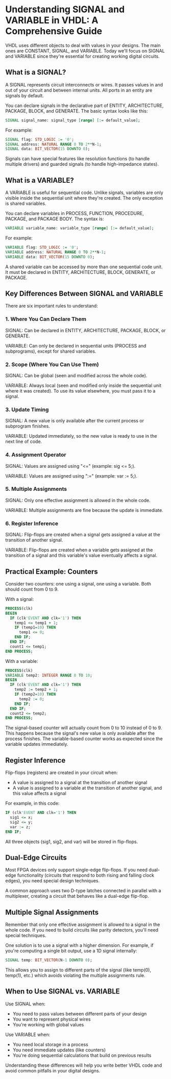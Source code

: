 # Understanding SIGNAL and VARIABLE in VHDL: A Comprehensive Guide

VHDL uses different objects to deal with values in your designs. The main ones are CONSTANT, SIGNAL, and VARIABLE. Today we'll focus on SIGNAL and VARIABLE since they're essential for creating working digital circuits.

## What is a SIGNAL?

A SIGNAL represents circuit interconnects or wires. It passes values in and out of your circuit and between internal units. All ports in an entity are signals by default.

You can declare signals in the declarative part of ENTITY, ARCHITECTURE, PACKAGE, BLOCK, and GENERATE. The basic syntax looks like this:

```vhdl
SIGNAL signal_name: signal_type [range] [:= default_value];
```

For example:
```vhdl
SIGNAL flag: STD_LOGIC := '0';
SIGNAL address: NATURAL RANGE 0 TO 2**N-1;
SIGNAL data: BIT_VECTOR(15 DOWNTO 0);
```

Signals can have special features like resolution functions (to handle multiple drivers) and guarded signals (to handle high-impedance states).

## What is a VARIABLE?

A VARIABLE is useful for sequential code. Unlike signals, variables are only visible inside the sequential unit where they're created. The only exception is shared variables.

You can declare variables in PROCESS, FUNCTION, PROCEDURE, PACKAGE, and PACKAGE BODY. The syntax is:

```vhdl
VARIABLE variable_name: variable_type [range] [:= default_value];
```

For example:
```vhdl
VARIABLE flag: STD_LOGIC := '0';
VARIABLE address: NATURAL RANGE 0 TO 2**N-1;
VARIABLE data: BIT_VECTOR(15 DOWNTO 0);
```

A shared variable can be accessed by more than one sequential code unit. It must be declared in ENTITY, ARCHITECTURE, BLOCK, GENERATE, or PACKAGE.

## Key Differences Between SIGNAL and VARIABLE

There are six important rules to understand:

### 1. Where You Can Declare Them

SIGNAL: Can be declared in ENTITY, ARCHITECTURE, PACKAGE, BLOCK, or GENERATE.

VARIABLE: Can only be declared in sequential units (PROCESS and subprograms), except for shared variables.

### 2. Scope (Where You Can Use Them)

SIGNAL: Can be global (seen and modified across the whole code).

VARIABLE: Always local (seen and modified only inside the sequential unit where it was created). To use its value elsewhere, you must pass it to a signal.

### 3. Update Timing

SIGNAL: A new value is only available after the current process or subprogram finishes.

VARIABLE: Updated immediately, so the new value is ready to use in the next line of code.

### 4. Assignment Operator

SIGNAL: Values are assigned using "<=" (example: sig <= 5;).

VARIABLE: Values are assigned using ":=" (example: var := 5;).

### 5. Multiple Assignments

SIGNAL: Only one effective assignment is allowed in the whole code.

VARIABLE: Multiple assignments are fine because the update is immediate.

### 6. Register Inference

SIGNAL: Flip-flops are created when a signal gets assigned a value at the transition of another signal.

VARIABLE: Flip-flops are created when a variable gets assigned at the transition of a signal and this variable's value eventually affects a signal.

## Practical Example: Counters

Consider two counters: one using a signal, one using a variable. Both should count from 0 to 9.

With a signal:
```vhdl
PROCESS(clk)
BEGIN
  IF (clk'EVENT AND clk='1') THEN
    temp1 <= temp1 + 1;
    IF (temp1=10) THEN
      temp1 <= 0;
    END IF;
  END IF;
  count1 <= temp1;
END PROCESS;
```

With a variable:
```vhdl
PROCESS(clk)
VARIABLE temp2: INTEGER RANGE 0 TO 10;
BEGIN
  IF (clk'EVENT AND clk='1') THEN
    temp2 := temp2 + 1;
    IF (temp2=10) THEN
      temp2 := 0;
    END IF;
  END IF;
  count2 <= temp2;
END PROCESS;
```

The signal-based counter will actually count from 0 to 10 instead of 0 to 9. This happens because the signal's new value is only available after the process finishes. The variable-based counter works as expected since the variable updates immediately.

## Register Inference

Flip-flops (registers) are created in your circuit when:
- A value is assigned to a signal at the transition of another signal
- A value is assigned to a variable at the transition of another signal, and this value affects a signal

For example, in this code:
```vhdl
IF (clk'EVENT AND clk='1') THEN
  sig1 <= x;
  sig2 <= y;
  var := z;
END IF;
```

All three objects (sig1, sig2, and var) will be stored in flip-flops.

## Dual-Edge Circuits

Most FPGA devices only support single-edge flip-flops. If you need dual-edge functionality (circuits that respond to both rising and falling clock edges), you need special design techniques.

A common approach uses two D-type latches connected in parallel with a multiplexer, creating a circuit that behaves like a dual-edge flip-flop.

## Multiple Signal Assignments

Remember that only one effective assignment is allowed to a signal in the whole code. If you need to build circuits like parity detectors, you'll need special techniques.

One solution is to use a signal with a higher dimension. For example, if you're computing a single bit output, use a 1D signal internally:

```vhdl
SIGNAL temp: BIT_VECTOR(N-1 DOWNTO 0);
```

This allows you to assign to different parts of the signal (like temp(0), temp(1), etc.) which avoids violating the multiple assignments rule.

## When to Use SIGNAL vs. VARIABLE

Use SIGNAL when:
- You need to pass values between different parts of your design
- You want to represent physical wires
- You're working with global values

Use VARIABLE when:
- You need local storage in a process
- You need immediate updates (like counters)
- You're doing sequential calculations that build on previous results

Understanding these differences will help you write better VHDL code and avoid common pitfalls in your digital designs.